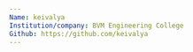 ```yaml
---
Name: keivalya
Institution/company: BVM Engineering College
Github: https://github.com/keivalya
---
```

